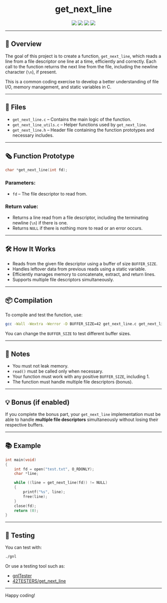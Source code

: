 <h1 align="center">
  get_next_line
</h1>

<p align="center">
  <img src="https://img.shields.io/badge/Score-125%2F100-success">
  <img src="https://img.shields.io/badge/Language-C-informational">
  <img src="https://img.shields.io/github/repo-size/viceda-s/42-cursus?label=Repo%20Size">
  <img src="https://img.shields.io/github/last-commit/viceda-s/42-cursus?label=Last%20Commit">
</p>

---

## 🧠 Overview

The goal of this project is to create a function, `get_next_line`, which reads a line from a file descriptor one line at a time, efficiently and correctly. Each call to the function returns the next line from the file, including the newline character (`\n`), if present.

This is a common coding exercise to develop a better understanding of file I/O, memory management, and static variables in C.

---

## 📁 Files

- `get_next_line.c` – Contains the main logic of the function.
- `get_next_line_utils.c` – Helper functions used by `get_next_line`.
- `get_next_line.h` – Header file containing the function prototypes and necessary includes.

---

## 🗞️ Function Prototype

```c
char *get_next_line(int fd);
```

### Parameters:

- `fd` – The file descriptor to read from.

### Return value:

- Returns a line read from a file descriptor, including the terminating newline (`\n`) if there is one.
- Returns `NULL` if there is nothing more to read or an error occurs.

---

## 🛠️ How It Works

- Reads from the given file descriptor using a buffer of size `BUFFER_SIZE`.
- Handles leftover data from previous reads using a static variable.
- Efficiently manages memory to concatenate, extract, and return lines.
- Supports multiple file descriptors simultaneously.

---

## 📦 Compilation

To compile and test the function, use:

```bash
gcc -Wall -Wextra -Werror -D BUFFER_SIZE=42 get_next_line.c get_next_line_utils.c main.c -o gnl
```

You can change the `BUFFER_SIZE` to test different buffer sizes.

---

## 📌 Notes

- You must not leak memory.
- `read()` must be called only when necessary.
- Your function must work with any positive `BUFFER_SIZE`, including 1.
- The function must handle multiple file descriptors (bonus).

---

## 💡 Bonus (if enabled)

If you complete the bonus part, your `get_next_line` implementation must be able to handle **multiple file descriptors** simultaneously without losing their respective buffers.

---

## 📚 Example

```c
int main(void)
{
    int fd = open("test.txt", O_RDONLY);
    char *line;

    while ((line = get_next_line(fd)) != NULL)
    {
        printf("%s", line);
        free(line);
    }
    close(fd);
    return (0);
}
```

---

## 🧪 Testing

You can test with:

```bash
./gnl
```

Or use a testing tool such as:

- [gnlTester](https://github.com/Tripouille/gnlTester)
- [42TESTERS/get\_next\_line](https://github.com/42TESTERS/get_next_line)

---

Happy coding!

